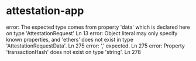 # attestation-app

error: The expected type comes from property 'data' which is declared here on type 'AttestationRequest' Ln 13
error: Object literal may only specify known properties, and 'ethers' does not exist in type 'AttestationRequestData'.  Ln 275
error: ',' expected. Ln 275
error: Property 'transactionHash' does not exist on type 'string'.  Ln 278
